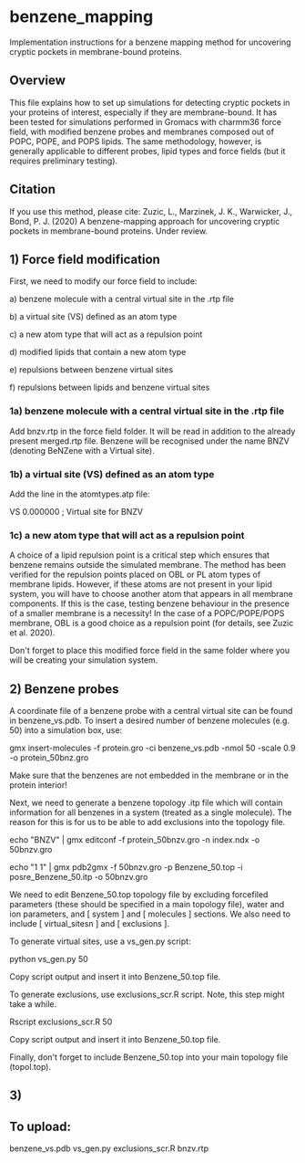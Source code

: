 # benzene_mapping
Implementation instructions for a benzene mapping method for uncovering cryptic pockets in membrane-bound proteins.

## Overview
This file explains how to set up simulations for detecting cryptic pockets in your proteins of interest, especially if they are membrane-bound. It has been tested for simulations performed in Gromacs with charmm36 force field, with modified benzene probes and membranes composed out of POPC, POPE, and POPS lipids. The same methodology, however, is generally applicable to different probes, lipid types and force fields (but it requires preliminary testing). 

## Citation
If you use this method, please cite: 
Zuzic, L., Marzinek, J. K., Warwicker, J., Bond, P. J. (2020)
A benzene-mapping approach for uncovering cryptic pockets in membrane-bound proteins. Under review.

## 1) Force field modification
First, we need to modify our force field to include: 

a) benzene molecule with a central virtual site in the .rtp file

b) a virtual site (VS) defined as an atom type

c) a new atom type that will act as a repulsion point

d) modified lipids that contain a new atom type

e) repulsions between benzene virtual sites

f) repulsions between lipids and benzene virtual sites

### 1a) benzene molecule with a central virtual site in the .rtp file

Add bnzv.rtp in the force field folder. It will be read in addition to the already present merged.rtp file. Benzene will be recognised under the name BNZV (denoting BeNZene with a Virtual site).

### 1b) a virtual site (VS) defined as an atom type
Add the line in the atomtypes.atp file:

VS          0.000000      ; Virtual site for BNZV

### 1c) a new atom type that will act as a repulsion point

A choice of a lipid repulsion point is a critical step which ensures that benzene remains outside the simulated membrane. The method has been verified for the repulsion points placed on OBL or PL atom types of membrane lipids. However, if these atoms are not present in your lipid system, you will have to choose another atom that appears in all membrane components. If this is the case, testing benzene behaviour in the presence of a smaller membrane is a necessity! In the case of a POPC/POPE/POPS membrane, OBL is a good choice as a repulsion point (for details, see Zuzic et al. 2020).



Don't forget to place this modified force field in the same folder where you will be creating your simulation system.

## 2) Benzene probes
A coordinate file of a benzene probe with a central virtual site can be found in benzene_vs.pdb. To insert a desired number of benzene molecules (e.g. 50) into a simulation box, use:

gmx insert-molecules -f protein.gro -ci benzene_vs.pdb -nmol 50 -scale 0.9 -o protein_50bnz.gro

Make sure that the benzenes are not embedded in the membrane or in the protein interior!

Next, we need to generate a benzene topology .itp file which will contain information for all benzenes in a system (treated as a single molecule). The reason for this is for us to be able to add exclusions into the topology file.

echo "BNZV" | gmx editconf -f protein_50bnzv.gro -n index.ndx -o 50bnzv.gro 

echo "1 1" | gmx pdb2gmx -f 50bnzv.gro -p Benzene_50.top -i posre_Benzene_50.itp -o 50bnzv.gro

We need to edit Benzene_50.top topology file by excluding forcefiled parameters (these should be specified in a main topology file), water and ion parameters, and [ system ] and [ molecules ] sections. We also need to include [ virtual_sitesn ] and [ exclusions ]. 

To generate virtual sites, use a vs_gen.py script:

python vs_gen.py 50

Copy script output and insert it into Benzene_50.top file.

To generate exclusions, use exclusions_scr.R script. Note, this step might take a while.

Rscript exclusions_scr.R 50

Copy script output and insert it into Benzene_50.top file.

Finally, don't forget to include Benzene_50.top into your main topology file (topol.top).



## 3) 

## To upload:
benzene_vs.pdb
vs_gen.py
exclusions_scr.R 
bnzv.rtp

